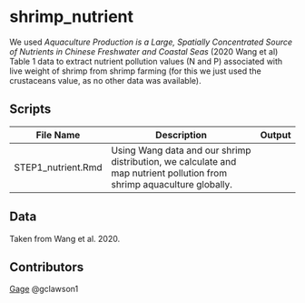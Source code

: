 # shrimp_nutrient

We used *Aquaculture Production is a Large, Spatially Concentrated Source of Nutrients in Chinese Freshwater and Coastal Seas* (2020 Wang et al) Table 1 data to extract nutrient pollution values (N and P) associated with live weight of shrimp from shrimp farming (for this we just used the crustaceans value, as no other data was available). 

## Scripts
|File Name|Description|Output|
|---	|---	|---	|
|STEP1_nutrient.Rmd|Using Wang data and our shrimp distribution, we calculate and map nutrient pollution from shrimp aquaculture globally.| |
  
## Data 
Taken from Wang et al. 2020. 

## Contributors
[Gage](clawson@nceas.ucsb.edu)
@gclawson1